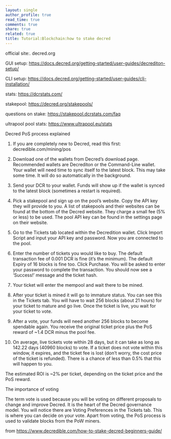 ```yaml
---
layout: single
author_profile: true
read_time: true
comments: true
share: true
related: true
title: Tutorial:Blockchain:how to stake decred
---
```


official site:. decred.org

GUI setup: https://docs.decred.org/getting-started/user-guides/decrediton-setup/

CLI setup: https://docs.decred.org/getting-started/user-guides/cli-installation/

stats: https://dcrstats.com/

stakepool: https://decred.org/stakepools/

questions on stake: https://stakepool.dcrstats.com/faq

ultrapool pool stats: https://www.ultrapool.eu/stats

Decred PoS process explained

1) If you are completely new to Decred, read this first: decredible.com/mining/pos

2) Download one of the wallets from Decred’s download page. Recommended wallets are Decrediton or the Command-Line wallet. Your wallet will need time to sync itself to the latest block. This may take some time. It will do so automatically in the background.

3) Send your DCR to your wallet. Funds will show up if the wallet is synced to the latest block (sometimes a restart is required).

4) Pick a stakepool and sign up on the pool’s website. Copy the API key they will provide to you. A list of stakepools and their websites can be found at the bottom of the Decred website. They charge a small fee (5% or less) to be used. The pool API key can be found in the settings page on their website.

5) Go to the Tickets tab located within the Decredition wallet. Click Import Script and input your API key and password. Now you are connected to the pool.

6) Enter the number of tickets you would like to buy. The default transaction fee of 0.001 DCR is fine (it’s the minimum). The default Expiry of 16 blocks is fine too. Click Purchase. You will be asked to enter your password to complete the transaction. You should now see a ‘Success!’ message and the ticket hash.

7) Your ticket will enter the mempool and wait there to be mined.

8) After your ticket is mined it will go to immature status. You can see this in the Tickets tab. You will have to wait 256 blocks (about 21 hours) for your ticket to mature and go live. Once the ticket is live, you wait for your ticket to vote.

9) After a vote, your funds will need another 256 blocks to become spendable again. You receive the original ticket price plus the PoS reward of ~1.4 DCR minus the pool fee.

10) On average, live tickets vote within 28 days, but it can take as long as 142.22 days (40960 blocks) to vote. If a ticket does not vote within this window, it expires, and the ticket fee is lost (don’t worry, the cost price of the ticket is refunded). There is a chance of less than 0.5% that this will happen to you.

The estimated ROI is ~2% per ticket, depending on the ticket price and the PoS reward.

The importance of voting

The term vote is used because you will be voting on different proposals to change and improve Decred. It is the heart of the Decred governance model. You will notice there are Voting Preferences in the Tickets tab. This is where you can decide on your vote. Apart from voting, the PoS process is used to validate blocks from the PoW miners.

from https://www.decredible.com/how-to-stake-decred-beginners-guide/